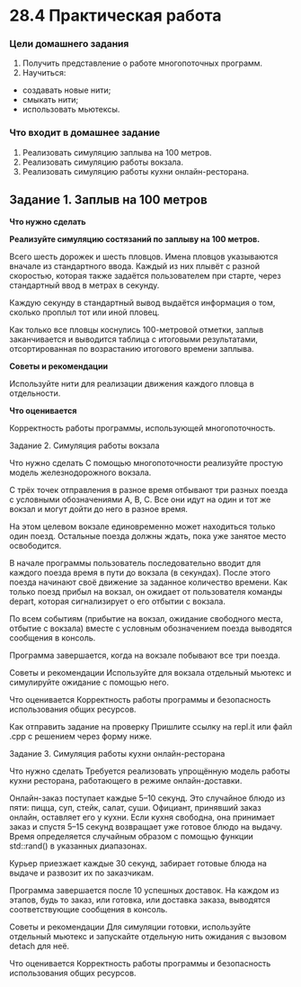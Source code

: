 # **28.4 Практическая работа**

### Цели домашнего задания

1. Получить представление о работе многопоточных программ.
2. Научиться:
* создавать новые нити;
* смыкать нити;
* использовать мьютексы.
 

### Что входит в домашнее задание
1. Реализовать симуляцию заплыва на 100 метров.
2. Реализовать симуляцию работы вокзала.
3. Реализовать симуляцию работы кухни онлайн-ресторана.


## **Задание 1. Заплыв на 100 метров**


**Что нужно сделать**

**Реализуйте симуляцию состязаний по заплыву на 100 метров.**

Всего шесть дорожек и шесть пловцов. Имена пловцов указываются вначале из стандартного ввода. Каждый из них плывёт
с разной скоростью, которая также задаётся пользователем при старте, через стандартный ввод в метрах в секунду.

Каждую секунду в стандартный вывод выдаётся информация о том, сколько проплыл тот или иной пловец.

Как только все пловцы коснулись 100-метровой отметки, заплыв заканчивается и выводится таблица с итоговыми
результатами, отсортированная по возрастанию итогового времени заплыва.


**Советы и рекомендации**

Используйте нити для реализации движения каждого пловца в отдельности.


**Что оценивается**

Корректность работы программы, использующей многопоточность.




Задание 2. Симуляция работы вокзала


Что нужно сделать
С помощью многопоточности реализуйте простую модель железнодорожного вокзала.

С трёх точек отправления в разное время отбывают три разных поезда с условными обозначениями A, B, C. Все они идут на один и тот же вокзал и могут дойти до него в разное время.

На этом целевом вокзале единовременно может находиться только один поезд. Остальные поезда должны ждать, пока уже занятое место освободится.

В начале программы пользователь последовательно вводит для каждого поезда время в пути до вокзала (в секундах). После этого поезда начинают своё движение за заданное количество времени. Как только поезд прибыл на вокзал, он ожидает от пользователя команды depart, которая сигнализирует о его отбытии с вокзала.

По всем событиям (прибытие на вокзал, ожидание свободного места, отбытие с вокзала) вместе с условным обозначением поезда выводятся сообщения в консоль.

Программа завершается, когда на вокзале побывают все три поезда.



Советы и рекомендации
Используйте для вокзала отдельный мьютекс и симулируйте ожидание с помощью него.



Что оценивается
Корректность работы программы и безопасность использования общих ресурсов.



Как отправить задание на проверку
Пришлите ссылку на repl.it или файл .срр с решением через форму ниже.





Задание 3. Симуляция работы кухни онлайн-ресторана


Что нужно сделать
Требуется реализовать упрощённую модель работы кухни ресторана, работающего в режиме онлайн-доставки.

Онлайн-заказ поступает каждые 5–10 секунд. Это случайное блюдо из пяти: пицца, суп, стейк, салат, суши. Официант, принявший заказ онлайн, оставляет его у кухни. Если кухня свободна, она принимает заказ и спустя 5–15 секунд возвращает уже готовое блюдо на выдачу. Время определяется случайным образом с помощью функции std::rand() в указанных диапазонах.

Курьер приезжает каждые 30 секунд, забирает готовые блюда на выдаче и развозит их по заказчикам.

Программа завершается после 10 успешных доставок. На каждом из этапов, будь то заказ, или готовка, или доставка заказа, выводятся соответствующие сообщения в консоль.



Советы и рекомендации
Для симуляции готовки, используйте отдельный мьютекс и запускайте отдельную нить ожидания с вызовом detach для неё.



Что оценивается
Корректность работы программы и безопасность использования общих ресурсов.

